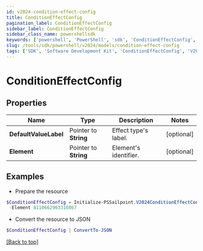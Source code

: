 ```yaml
---
id: v2024-condition-effect-config
title: ConditionEffectConfig
pagination_label: ConditionEffectConfig
sidebar_label: ConditionEffectConfig
sidebar_class_name: powershellsdk
keywords: ['powershell', 'PowerShell', 'sdk', 'ConditionEffectConfig', 'V2024ConditionEffectConfig'] 
slug: /tools/sdk/powershell/v2024/models/condition-effect-config
tags: ['SDK', 'Software Development Kit', 'ConditionEffectConfig', 'V2024ConditionEffectConfig']
---
```



# ConditionEffectConfig

## Properties

Name | Type | Description | Notes
------------ | ------------- | ------------- | -------------
**DefaultValueLabel** |  Pointer to **String** | Effect type's label. | [optional] 
**Element** |  Pointer to **String** | Element's identifier. | [optional] 

## Examples

- Prepare the resource
```powershell
$ConditionEffectConfig = Initialize-PSSailpoint.V2024ConditionEffectConfig  -DefaultValueLabel Access to Remove `
 -Element 8110662963316867
```

- Convert the resource to JSON
```powershell
$ConditionEffectConfig | ConvertTo-JSON
```


[[Back to top]](#) 

